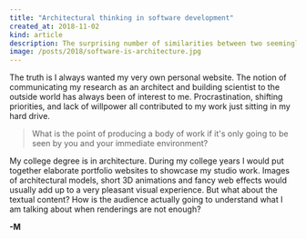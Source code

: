 ```yaml
---
title: "Architectural thinking in software development"
created_at: 2018-11-02
kind: article
description: The surprising number of similarities between two seemingly disparate fields
image: /posts/2018/software-is-architecture.jpg
---
```


The truth is I always wanted my very own personal website. The notion of communicating my research as an architect and building scientist to the outside world has always been of interest to me. Procrastination, shifting priorities, and lack of willpower all contributed to my work just sitting in my hard drive.

> What is the point of producing a body of work if it's only going to be seen by you and your immediate environment?

My college degree is in architecture. During my college years I would put together elaborate portfolio websites to showcase my studio work. Images of architectural models, short 3D animations and fancy web effects would usually add up to a very pleasant visual experience. But what about the textual content? How is the audience actually going to understand what I am talking about when renderings are not enough?

**-M**
